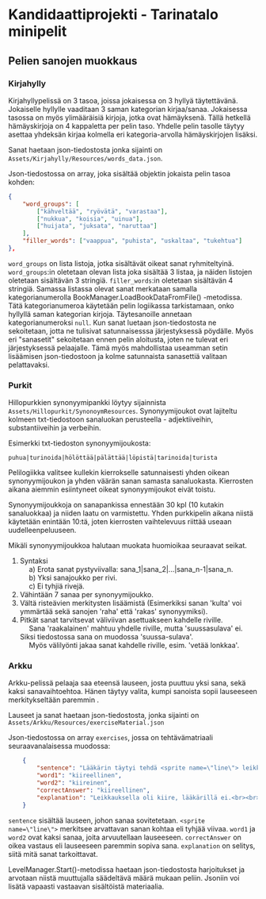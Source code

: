 # Kandidaattiprojekti - Tarinatalo minipelit

## Pelien sanojen muokkaus
### Kirjahylly
Kirjahyllypelissä on 3 tasoa, joissa jokaisessa on 3 hyllyä täytettävänä. Jokaiselle hyllylle vaaditaan 3 saman kategorian kirjaa/sanaa. Jokaisessa tasossa on myös ylimääräisiä kirjoja, jotka ovat hämäyksenä. Tällä hetkellä hämäyskirjoja on 4 kappaletta per pelin taso. Yhdelle pelin tasolle täytyy asettaa yhdeksän kirjaa kolmella eri kategoria-arvolla hämäyskirjojen lisäksi.

Sanat haetaan json-tiedostosta jonka sijainti on `Assets/Kirjahylly/Resources/words_data.json`.

Json-tiedostossa on array, joka sisältää objektin jokaista pelin tasoa kohden:
```json
{
    "word_groups": [
        ["kähveltää", "ryövätä", "varastaa"],
        ["nukkua", "koisia", "uinua"],
        ["huijata", "juksata", "naruttaa"]
    ],
    "filler_words": ["vaappua", "puhista", "uskaltaa", "tukehtua"]
},
```

`word_groups` on lista listoja, jotka sisältävät oikeat sanat ryhmiteltyinä. `word_groups`:in oletetaan olevan lista joka sisältää 3 listaa, ja näiden listojen oletetaan sisältävän 3 stringiä. `filler_words`:in oletetaan sisältävän 4 stringiä. Samassa listassa olevat sanat merkataan samalla kategorianumerolla BookManager.LoadBookDataFromFile() -metodissa. Tätä kategorianumeroa käytetään pelin logiikassa tarkistamaan, onko hyllyllä saman kategorian kirjoja. Täytesanoille annetaan kategorianumeroksi `null`.
Kun sanat luetaan json-tiedostosta ne sekoitetaan, jotta ne tulisivat satunnaisesssa järjestyksessä pöydälle. Myös eri "sanasetit" sekoitetaan ennen pelin aloitusta, joten ne tulevat eri järjestyksessä pelaajalle. Tämä myös mahdollistaa useamman setin lisäämisen json-tiedostoon ja kolme satunnaista sanasettiä valitaan pelattavaksi.


### Purkit
Hillopurkkien synonyymipankki löytyy sijainnista `Assets/Hillopurkit/SynonoymResources`.
Synonyymijoukot ovat lajiteltu kolmeen txt-tiedostoon sanaluokan perusteella - adjektiiveihin, substantiiveihin ja verbeihin.

Esimerkki txt-tiedoston synonyymijoukosta:
```
puhua|turinoida|hölöttää|pälättää|löpistä|tarinoida|turista
```

Pelilogiikka valitsee kullekin kierrokselle satunnaisesti yhden oikean synonyymijoukon ja yhden väärän sanan samasta sanaluokasta.
Kierrosten aikana aiemmin esiintyneet oikeat synonyymijoukot eivät toistu.

Synonyymijoukkoja on sanapankissa ennestään 30 kpl (10 kutakin sanaluokkaa) ja niiden laatu on varmistettu.
Yhden purkkipelin aikana niistä käytetään enintään 10:tä, joten kierrosten vaihtelevuus riittää useaan uudelleenpeluuseen.

Mikäli synonyymijoukkoa halutaan muokata huomioikaa seuraavat seikat.
1) Syntaksi \
	&emsp; a) Erota sanat pystyviivalla: sana_1|sana_2|...|sana_n-1|sana_n. \
    	&emsp; b) Yksi sanajoukko per rivi. \
	&emsp; c) Ei tyhjiä rivejä.
2) Vähintään 7 sanaa per synonyymijoukko.
3) Vältä risteävien merkitysten lisäämistä (Esimerkiksi sanan 'kulta' voi ymmärtää sekä sanojen 'raha' että 'rakas' synonyymiksi).
4) Pitkät sanat tarvitsevat väliviivan asettuakseen kahdelle riville. \
 	&emsp; Sana 'raakalainen' mahtuu yhdelle riville, mutta 'suussasulava' ei. Siksi tiedostossa sana on muodossa 'suussa-sulava'. \
	&emsp; Myös välilyönti jakaa sanat kahdelle riville, esim. 'vetää lonkkaa'. 


### Arkku

Arkku-pelissä pelaaja saa eteensä lauseen, josta puuttuu yksi sana, sekä kaksi sanavaihtoehtoa. Hänen täytyy valita, kumpi sanoista sopii lauseeseen merkitykseltään paremmin .

Lauseet ja sanat haetaan json-tiedostosta, jonka sijainti on `Assets/Arkku/Resources/exerciseMaterial.json`

Json-tiedostossa on array `exercises`, jossa on tehtävämatriaali seuraavanalaisessa muodossa:
```json
    {
        "sentence": "Lääkärin täytyi tehdä <sprite name=\"line\"> leikkaus.",
        "word1": "kiireellinen",
        "word2": "kiireinen",
        "correctAnswer": "kiireellinen",
        "explanation": "Leikkauksella oli kiire, lääkärillä ei.<br><br><mark=#77432e40>Kiireinen</mark> viittaa ihmiseen tai ajanjaksoon.<br><br><mark=#77432e40>Kiireellinen</mark> viittaa asiaan, joka täytyy hoitaa nopeasti."
    }
```

`sentence` sisältää lauseen, johon sanaa sovitetetaan. `<sprite name=\"line\">` merkitsee arvattavan sanan kohtaa eli tyhjää viivaa. `word1` ja `word2` ovat kaksi sanaa, joita arvuutellaan lauseeseen. `correctAnswer` on oikea vastaus eli lauseeseen paremmin sopiva sana. `explanation` on selitys, siitä mitä sanat tarkoittavat.

LevelManager.Start()-metodissa haetaan json-tiedostosta harjoitukset ja arvotaan niistä muuttujalla säädeltävä määrä mukaan peliin. Jsoniin voi lisätä vapaasti vastaavan sisältöistä materiaalia. 
